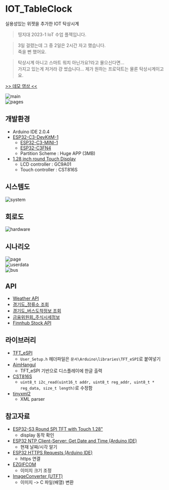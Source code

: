 # IOT_TableClock

실용성있는 위젯을 추가한 IOT 탁상시계  

> 띵지대 2023-1 IoT 수업 플젝입니다.

> 3일 걸렸는데 그 중 2일은 2시간 자고 했습니다.  
> 죽을 뻔 했어요.  

> 탁상시계 아니고 스마트 워치 아닌가요?라고 물으신다면...  
> 가지고 있는게 저거라 걍 썼습니다... 제가 원하는 프로덕트는 물론 탁상시계이고요.


[>> 데모 영상 <<](https://youtu.be/ioXnSMVBpDA)  

![main](./img/main.png)  
![pages](./img/pages.png)  

## 개발환경  
- Arduino IDE 2.0.4
- [ESP32-C3-DevKitM-1](https://docs.espressif.com/projects/esp-idf/en/latest/esp32c3/hw-reference/esp32c3/user-guide-devkitm-1.html)
    - [ESP32­-C3­-MINI-­1](https://www.espressif.com/sites/default/files/documentation/esp32-c3-mini-1_datasheet_en.pdf)
    - [ESP32-C3FN4](https://www.espressif.com/sites/default/files/documentation/esp32-c3_datasheet_en.pdf)
  - Partition Scheme : Huge APP (3MB)   
- [1.28 inch round Touch Display](https://www.waveshare.com/1.28inch-Touch-LCD.htm)
    - LCD controller : GC9A01
    - Touch controller : CST816S

## 시스템도
![system](./img/system.png)  

## 회로도
![hardware](./img/hardware.png)  

## 시나리오
![page](./img/page.png)  
![userdata](./img/userdata.png)  
![bus](./img/bus.png)  

## API
- [Weather API](https://openweathermap.org/)
- [경기도_정류소 조회](https://www.data.go.kr/iim/api/selectAPIAcountView.do)
- [경기도_버스도착정보 조회](https://www.data.go.kr/data/15080346/openapi.do)
- [금융위원회_주식시세정보](https://www.data.go.kr/iim/api/selectAPIAcountView.do)
- [Finnhub Stock API](https://finnhub.io/)

## 라이브러리
- [TFT_eSPI](https://github.com/Bodmer/TFT_eSPI)
  - `User_Setup.h` 헤더파일은 `문서\Arduino\libraries\TFT_eSPI`로 붙여넣기
- [AimHangul](https://blog.naver.com/PostView.nhn?isHttpsRedirect=true&blogId=sanguru&logNo=221854830624&parentCategoryNo=59&categoryNo=&viewDate=&isShowPopularPosts=false&from=postView)
  - TFT_eSPI 기반으로 디스플레이에 한글 출력
- [CST816S](https://github.com/fbiego/CST816S)
  - `uint8_t i2c_read(uint16_t addr, uint8_t reg_addr, uint8_t * reg_data, size_t length)`로 수정함
- [tinyxml2](https://github.com/leethomason/tinyxml2)
  - XML parser

## 참고자료
- [ESP32-S3 Round SPI TFT with Touch 1.28"](https://github.com/Makerfabs/ESP32-S3-Round-SPI-TFT-with-Touch-1.28)
  - display 동작 확인
- [ESP32 NTP Client-Server: Get Date and Time (Arduino IDE)](https://randomnerdtutorials.com/esp32-date-time-ntp-client-server-arduino/)
   - 현재 날짜/시각 알기
- [ESP32 HTTPS Requests (Arduino IDE)](https://randomnerdtutorials.com/esp32-https-requests/)
  - https 연결
- [EZGIFCOM](https://ezgif.com/)
  - 이미지 크기 조정
- [ImageConverter (UTFT)](http://www.rinkydinkelectronics.com/t_imageconverter565.php)
  - 이미지 -> C 파일(배열) 변환
